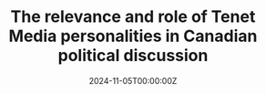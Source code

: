 ---
title: The relevance and role of Tenet Media personalities in Canadian political discussion 
summary: Incident report about the influence of the Tenet Media influencers on Canadian political discourse (MNovemeber 2024). Published through the Canadian Digitial Media Research Network (CDMRN).
# tags:
#   - Demo
date: "2024-11-05T00:00:00Z"

# Optional external URL for project (replaces project detail page).
external_link: https://www.cdmrn.ca/publications/russianfundingcanadianinfluencers/iu6-relevance-role-of-tenet-media-personalities-in-cdn-political-discussion

# image:
#   caption: Photo by Chris Chuckry on X
#   focal_point: Smart
---